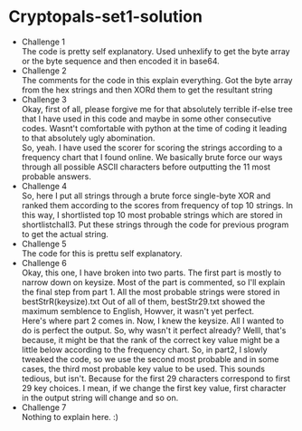 # Cryptopals-set1-solution

- Challenge 1<br>
  The code is pretty self explanatory. Used unhexlify to get the byte array or the byte sequence and then encoded it in base64.<br>
- Challenge 2<br>
  The comments for the code in this explain everything. Got the byte array from the hex strings and then XORd them to get the resultant string<br>
- Challenge 3<br>
  Okay, first of all, please forgive me for that absolutely terrible if-else tree that I have used in this code and maybe in some other consecutive codes. Wasnt't comfortable with python at the time of coding it leading to that absolutely ugly abomination. <br>
  So, yeah. I have used the scorer for scoring the strings according to a frequency chart that I found online.  We basically brute force our ways through all possible ASCII characters before outputting the 11 most probable answers.<br>
- Challenge 4<br>
  So, here I put all strings through a brute force single-byte XOR and ranked them according to the scores from frequency of top 10 strings. In this way, I shortlisted top 10 most probable strings which are stored in shortlistchall3. Put these strings through the code for previous program to get the actual string.
- Challenge 5<br>
  The code for this is prettu self explanatory.
- Challenge 6<br>
  Okay, this one, I have broken into two parts. The first part is mostly to narrow down on keysize. Most of the part is commented, so I'll explain the final step from part 1. All the most probable strings were stored in bestStrR(keysize).txt Out of all of them, bestStr29.txt showed the maximum semblence to English, Howver, it wasn't yet perfect. <br>
  Here's where part 2 comes in. Now, I knew the keysize. All I wanted to do is perfect the output. So, why wasn't it perfect already? Welll, that's because, it might be that the rank of the correct key value might be a little below according to the frequency chart. So, in part2, I slowly tweaked the code, so we use the second most probable and in some cases, the third most probable key value to be used. This sounds tedious, but isn't. Because for the first 29 characters correspond to first 29 key choices. I mean, if we change the first key value, first character in the output string will change and so on.
- Challenge 7 <br>
  Nothing to explain here. :)
